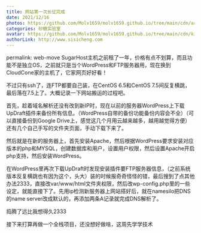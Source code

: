 ```yaml
---
title: 网站第一次长征完成
date: 2021/12/16
photos: https://github.com/Molv1659/molv1659.github.io/tree/main/cdn/article-cover/12.jpg
categories: 砂糖实验室
avatar: https://github.com/Molv1659/molv1659.github.io/tree/main/cdn/kirito1.jpg
authorLink: http://www.sisicheng.com
---
```

permalink: web-move
SugarHost主机之前租了一年，价格有点不划算，而且功能不是独立OS，之前就只是当个WordPress和FTP服务器用，现在换到CloudCone家的主机了，它家网页好好看！

不过只有ssh了，连FTP都要自己装，在CentOS 6.5和CentOS 7.5间反复横跳，最后落在7.5上了。大概记录一下网站搬运的过程吧。

首先，趁着域名解析还没有改到新IP时，现在以前的服务器WordPress上下载UpDraft插件来备份所有信息。（WordPress自带的备份功能备份内容会不全）（可以直接备份到Google Drive上，感觉这几个月用云越来越多，越用越觉得方便）还有几个自己手写的文件夹页面，手动下载下来了。

然后就是在新的服务器上，首先安装Apache，然后根据WordPress要求安装对应版本的php和MYSQL，创建数据库和用户，设置用户权限，然后设置Apache开启php支持，然后安装WordPress。

在WordPress里再次下载UpDraft时发现安装插件要FTP服务器信息，（之前系统版本反复横跳也有因为这个，头大）装的时候报奇奇怪怪的错，最后搜到了点其他办法2333，直接改var/www/html文件夹权限，然后改wp-config.php里的一些设定，就能直接下了。先用ip检测新服务器上网站搭好后，就在namesilo把DNS的name server改成默认的，再添加两条A记录就完成DNS解析了。

捣腾了远比我想得久2333

接下来打算再做一个全栈项目，还没想好做啥，这周先学学技术

